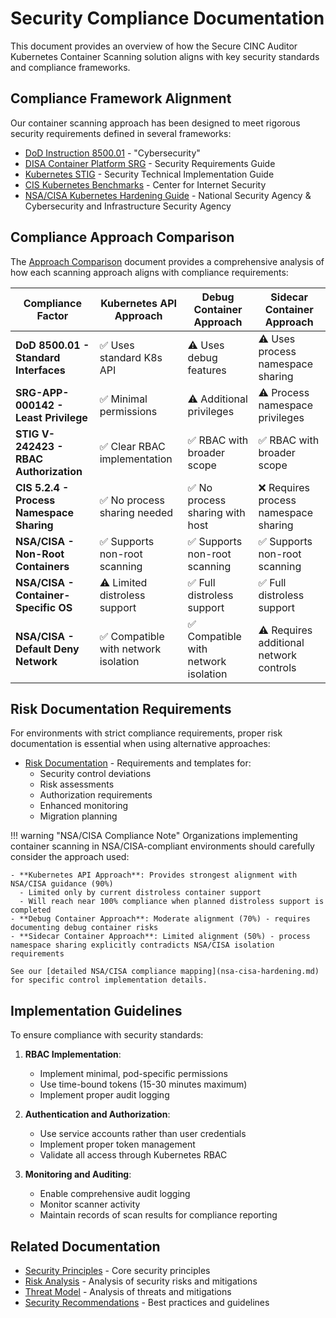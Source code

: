 # Security Compliance Documentation

This document provides an overview of how the Secure CINC Auditor Kubernetes Container Scanning solution aligns with key security standards and compliance frameworks.

## Compliance Framework Alignment

Our container scanning approach has been designed to meet rigorous security requirements defined in several frameworks:

- [DoD Instruction 8500.01](dod-8500-01.md) - "Cybersecurity"
- [DISA Container Platform SRG](disa-srg.md) - Security Requirements Guide
- [Kubernetes STIG](kubernetes-stig.md) - Security Technical Implementation Guide
- [CIS Kubernetes Benchmarks](cis-benchmarks.md) - Center for Internet Security
- [NSA/CISA Kubernetes Hardening Guide](nsa-cisa-hardening.md) - National Security Agency & Cybersecurity and Infrastructure Security Agency

## Compliance Approach Comparison

The [Approach Comparison](approach-comparison.md) document provides a comprehensive analysis of how each scanning approach aligns with compliance requirements:

| Compliance Factor | Kubernetes API Approach | Debug Container Approach | Sidecar Container Approach |
|-------------------|-------------------------|--------------------------|----------------------------|
| **DoD 8500.01 - Standard Interfaces** | ✅ Uses standard K8s API | ⚠️ Uses debug features | ⚠️ Uses process namespace sharing |
| **SRG-APP-000142 - Least Privilege** | ✅ Minimal permissions | ⚠️ Additional privileges | ⚠️ Process namespace privileges |
| **STIG V-242423 - RBAC Authorization** | ✅ Clear RBAC implementation | ✅ RBAC with broader scope | ✅ RBAC with broader scope |
| **CIS 5.2.4 - Process Namespace Sharing** | ✅ No process sharing needed | ✅ No process sharing with host | ❌ Requires process namespace sharing |
| **NSA/CISA - Non-Root Containers** | ✅ Supports non-root scanning | ✅ Supports non-root scanning | ✅ Supports non-root scanning |
| **NSA/CISA - Container-Specific OS** | ⚠️ Limited distroless support | ✅ Full distroless support | ✅ Full distroless support |
| **NSA/CISA - Default Deny Network** | ✅ Compatible with network isolation | ✅ Compatible with network isolation | ⚠️ Requires additional network controls |

## Risk Documentation Requirements

For environments with strict compliance requirements, proper risk documentation is essential when using alternative approaches:

- [Risk Documentation](risk-documentation.md) - Requirements and templates for:
    - Security control deviations
    - Risk assessments
    - Authorization requirements
    - Enhanced monitoring
    - Migration planning

!!! warning "NSA/CISA Compliance Note"
    Organizations implementing container scanning in NSA/CISA-compliant environments should carefully consider the approach used:
    
    - **Kubernetes API Approach**: Provides strongest alignment with NSA/CISA guidance (90%)
      - Limited only by current distroless container support
      - Will reach near 100% compliance when planned distroless support is completed
    - **Debug Container Approach**: Moderate alignment (70%) - requires documenting debug container risks
    - **Sidecar Container Approach**: Limited alignment (50%) - process namespace sharing explicitly contradicts NSA/CISA isolation requirements
    
    See our [detailed NSA/CISA compliance mapping](nsa-cisa-hardening.md) for specific control implementation details.

## Implementation Guidelines

To ensure compliance with security standards:

1. **RBAC Implementation**:
   - Implement minimal, pod-specific permissions
   - Use time-bound tokens (15-30 minutes maximum)
   - Implement proper audit logging

2. **Authentication and Authorization**:
   - Use service accounts rather than user credentials
   - Implement proper token management
   - Validate all access through Kubernetes RBAC

3. **Monitoring and Auditing**:
   - Enable comprehensive audit logging
   - Monitor scanner activity
   - Maintain records of scan results for compliance reporting

## Related Documentation

- [Security Principles](../principles/index.md) - Core security principles
- [Risk Analysis](../risk/index.md) - Analysis of security risks and mitigations
- [Threat Model](../threat-model/index.md) - Analysis of threats and mitigations
- [Security Recommendations](../recommendations/index.md) - Best practices and guidelines
